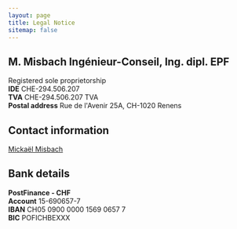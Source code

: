 ```yaml
---
layout: page
title: Legal Notice
sitemap: false
---
```


## M. Misbach Ingénieur-Conseil, Ing. dipl. EPF
Registered sole proprietorship  
**IDE** CHE-294.506.207  
**TVA** CHE-294.506.207 TVA  
**Postal address** Rue de l'Avenir 25A, CH-1020 Renens

## Contact information
[Mickaël Misbach](mailto:mickael@mm-ing.ch)

## Bank details
**PostFinance - CHF**  
**Account** 15-690657-7  
**IBAN** CH05 0900 0000 1569 0657 7  
**BIC** POFICHBEXXX
